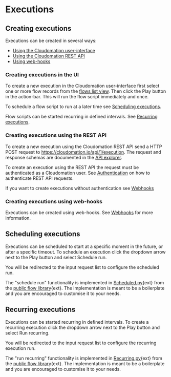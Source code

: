 # Executions

## Creating executions

Executions can be created in several ways:

* [Using the Cloudomation user-interface](#creatingexecutionsintheui)
* [Using the Cloudomation REST API](#creatingexecutionsusingtherestapi)
* [Using web-hooks](#creatingexecutionsusingwebhooks)

### Creating executions in the UI

To create a new execution in the Cloudomation user-interface first select one
or more flow records from the [flows list view](/flows). Then click the
<span class="text-success"><i class="fa fa-play"></i><span class="ml-1">Play</span></span>
button in the action-bar. This will run the flow script immediately and once.

<i class="fa fa-info-circle"></i> To schedule a flow script to run at a
later time see [Scheduling executions](#schedulingexecutions).

<i class="fa fa-info-circle"></i> Flow scripts can be started recurring in
defined intervals. See [Recurring executions](#recurringexecutions).

### Creating executions using the REST API

To create a new execution using the Cloudomation REST API send a HTTP POST
request to https://cloudomation.io/api/1/execution. The request and response
schemas are documented in the [API explorer](/explorer).

<i class="fa fa-info-circle"></i> To create an execution using the REST API
the request must be authenticated as a Cloudomation user. See
[Authentication](Authentication) on how to authenticate
REST API requests.

<i class="fa fa-info-circle"></i> If you want to create executions without
authentication see [Webhooks](Webhooks)

### Creating executions using web-hooks

Executions can be created using web-hooks. See [Webhooks](Webhooks) for more
information.

## Scheduling executions

Executions can be scheduled to start at a specific moment in the future, or
after a specific timeout. To schedule an execution click the dropdown arrow
next to the
<span class="text-success"><i class="fa fa-play"></i><span class="ml-1">Play</span><i class="ml-1 fa fa-caret-down"></i></span>
button and select
<span class="text-success"><i class="fa fa-clock-o"></i><span class="ml-1">Schedule run</span></span>.

You will be redirected to the input request list to configure the scheduled run.

<i class="fa fa-info-circle"></i> The "schedule run" functionality is
implemented in [Scheduled.py](https://github.com/starflows/library/blob/master/Scheduled.py){ext}
from the [public flow library](https://github.com/starflows/library){ext}.
The implementation is meant to be a boilerplate and you are encouraged to
customise it to your needs.

## Recurring executions

Executions can be started recurring in defined intervals. To create a recurring execution click the dropdown arrow next to the
<span class="text-success"><i class="fa fa-play"></i><span class="ml-1">Play</span><i class="ml-1 fa fa-caret-down"></i></span>
button and select
<span class="text-success"><i class="fa fa-repeat"></i><span class="ml-1">Run recurring</span></span>.

You will be redirected to the input request list to configure the recurring execution run.

<i class="fa fa-info-circle"></i> The "run recurring" functionality is
implemented in [Recurring.py](https://github.com/starflows/library/blob/master/Recurring.py){ext}
from the [public flow library](https://github.com/starflows/library){ext}.
The implementation is meant to be a boilerplate and you are encouraged to
customise it to your needs.
